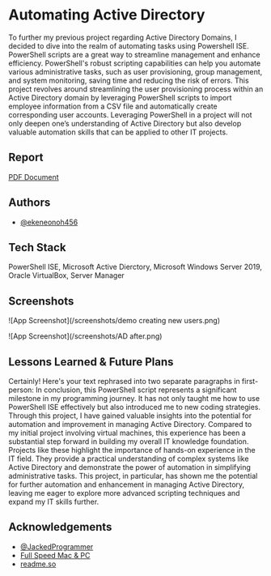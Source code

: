 
# Automating Active Directory

To further my previous project regarding Active Directory Domains, I decided to dive into the realm of automating tasks using Powershell ISE. PowerShell scripts are a great way to streamline management and enhance efficiency. PowerShell's robust scripting capabilities can help you automate various administrative tasks, such as user provisioning, group management, and system monitoring, saving time and reducing the risk of errors. This project revolves around streamlining the user provisioning process within an Active Directory domain by leveraging PowerShell scripts to import employee information from a CSV file and automatically create corresponding user accounts. Leveraging PowerShell in a project will not only deepen one’s understanding of Active Directory but also develop valuable automation skills that can be applied to other IT projects.


## Report

[PDF Document](https://drive.google.com/file/d/1uRLrpQ8n6qKdsO5CC7G1a6j3Q8H6ejoh/view?usp=sharing)


## Authors

- [@ekeneonoh456](https://github.com/ekeneonoh456)


## Tech Stack

PowerShell ISE, Microsoft Active Dierctory, Microsoft Windows Server 2019, Oracle VirtualBox, Server Manager


## Screenshots

![App Screenshot](/screenshots/demo creating new users.png)

![App Screenshot](/screenshots/AD after.png)
## Lessons Learned & Future Plans

Certainly! Here's your text rephrased into two separate paragraphs in first-person: In conclusion, this PowerShell script represents a significant milestone in my programming journey. It has not only taught me how to use PowerShell ISE effectively but also introduced me to new coding strategies. Through this project, I have gained valuable insights into the potential for automation and improvement in managing Active Directory. Compared to my initial project involving virtual machines, this experience has been a substantial step forward in building my overall IT knowledge foundation. Projects like these highlight the importance of hands-on experience in the IT field. They provide a practical understanding of complex systems like Active Directory and demonstrate the power of automation in simplifying administrative tasks. This project, in particular, has shown me the potential for further automation and enhancement in managing Active Directory, leaving me eager to explore more advanced scripting techniques and expand my IT skills further.



## Acknowledgements

 - [@JackedProgrammer](https://github.com/JackedProgrammer)
 - [Full Speed Mac & PC](https://www.youtube.com/@FullSpeedMacAndPC)
 - [readme.so](https://readme.so/)

